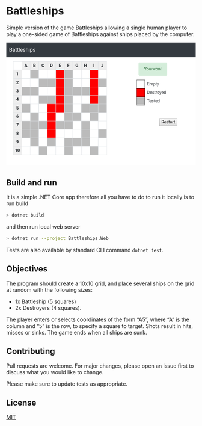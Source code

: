 # Battleships

Simple version of the game Battleships allowing a single human player to play a one-sided game of Battleships against ships placed by the computer.

![Screenshot](screenshot.png)

## Build and run

It is a simple .NET Core app therefore all you have to do to run it locally is to run build
```bash
> dotnet build
```
and then run local web server
```bash
> dotnet run --project Battleships.Web
```

Tests are also available by standard CLI command `dotnet test`.

## Objectives

The program should create a 10x10 grid, and place several ships on the grid at random with the following sizes:

 - 1x Battleship (5 squares)
 - 2x Destroyers (4 squares).

The player enters or selects coordinates of the form “A5”, where “A” is the column and “5” is the row, to specify a square to target. Shots result in hits, misses or sinks. The game ends when all ships are sunk.

## Contributing
Pull requests are welcome. For major changes, please open an issue first to discuss what you would like to change.

Please make sure to update tests as appropriate.

## License
[MIT](https://choosealicense.com/licenses/mit/)